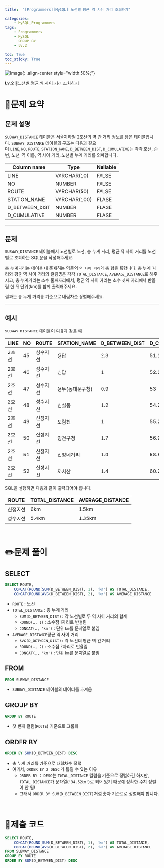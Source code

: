 ```yaml
---
title:  "[Programmers][MySQL] 노선별 평균 역 사이 거리 조회하기"

categories: 
    - MySQL_Programmers
tags: 
    - Programmers
    - MySQL
    - GROUP BY
    - Lv.2

toc: True
toc_sticky: True
---
```

![Image](https://github.com/user-attachments/assets/61171657-416b-4bc4-a74a-f29ecd4b43b5){: .align-center style="width:50%;"}

**Lv.2**
[🔗노선별 평균 역 사이 거리 조회하기](https://school.programmers.co.kr/learn/courses/30/lessons/284531)

# 📝문제 요약
## 문제 설명

`SUBWAY_DISTANCE` 테이블은 서울지하철 2호선의 역 간 거리 정보를 담은 테이블입니다. `SUBWAY_DISTANCE` 테이블의 구조는 다음과 같으며 `LINE`, `NO`, `ROUTE`, `STATION_NAME`, `D_BETWEEN_DIST`, `D_CUMULATIVE`는 각각 호선, 순번, 노선, 역 이름, 역 사이 거리, 노선별 누계 거리를 의미합니다.

| Column name | Type | Nullable |
| --- | --- | --- |
| LINE | VARCHAR(10) | FALSE |
| NO | NUMBER | FALSE |
| ROUTE | VARCHAR(50) | FALSE |
| STATION_NAME | VARCHAR(100) | FLASE |
| D_BETWEEN_DIST | NUMBER | FLASE |
| D_CUMULATIVE | NUMBER | FLASE |

---

## 문제

`SUBWAY_DISTANCE` 테이블에서 노선별로 노선, 총 누계 거리, 평균 역 사이 거리를 노선별로 조회하는 SQL문을 작성해주세요.

총 누계거리는 테이블 내 존재하는 역들의 `역 사이 거리`의 총 합을 뜻합니다. 총 누계 거리와 평균 역 사이 거리의 컬럼명은 각각 `TOTAL_DISTANCE`, `AVERAGE_DISTANCE`로 해주시고, 총 누계거리는 소수 둘째자리에서, 평균 역 사이 거리는 소수 셋째 자리에서 반올림 한 뒤 단위(km)를 함께 출력해주세요.

결과는 총 누계 거리를 기준으로 내림차순 정렬해주세요.

---

## 예시

`SUBWAY_DISTANCE` 테이블이 다음과 같을 때

| LINE | NO | ROUTE | STATION_NAME | D_BETWEEN_DIST | D_CUMULATIVE |
| --- | --- | --- | --- | --- | --- |
| 2호선 | 45 | 성수지선 | 용답 | 2.3 | 51.1 |
| 2호선 | 46 | 성수지선 | 신답 | 1 | 52.1 |
| 2호선 | 47 | 성수지선 | 용두(동대문구청) | 0.9 | 53 |
| 2호선 | 48 | 성수지선 | 신설동 | 1.2 | 54.2 |
| 2호선 | 49 | 신정지선 | 도림천 | 1 | 55.2 |
| 2호선 | 50 | 신정지선 | 양천구청 | 1.7 | 56.9 |
| 2호선 | 51 | 신정지선 | 신정네거리 | 1.9 | 58.8 |
| 2호선 | 52 | 신정지선 | 까치산 | 1.4 | 60.2 |

SQL을 실행하면 다음과 같이 출력되어야 합니다.

| ROUTE | TOTAL_DISTANCE | AVERAGE_DISTANCE |
| --- | --- | --- |
| 신정지선 | 6km | 1.5km |
| 성수지선 | 5.4km | 1.35km |


<br>

# ✏️문제 풀이
## SELECT

```sql
SELECT ROUTE, 
    CONCAT(ROUND(SUM(D_BETWEEN_DIST), 1), 'km') AS TOTAL_DISTANCE, 
    CONCAT(ROUND(AVG(D_BETWEEN_DIST), 2), 'km') AS AVERAGE_DISTANCE
```

- `ROUTE` : 노선
- `TOTAL_DISTANCE` : 총 누계 거리
    - `SUM(D_BETWEEN_DIST)` : 각 노선별로 두 역 사이 거리의 합계
    - `ROUND(…, 1)` : 소수점 1자리로 반올림
    - `CONCAT(…, 'km')` : 단위 `km`를 문자열로 붙임
- `AVERAGE_DISTANCE`평균 역 사이 거리
    - `AVG(D_BETWEEN_DIST)` : 각 노선의 평균 역 간 거리
    - `ROUND(…, 2)` : 소수점 2자리로 반올림
    - `CONCAT(…, 'km')` : 단위 `km`를 문자열로 붙임

## FROM

```sql
FROM SUBWAY_DISTANCE
```

- `SUBWAY_DISTANCE` 테이블의 데이터를 가져옴

## GROUP BY

```sql
GROUP BY ROUTE
```

- 첫 번째 컬럼(`ROUTE`) 기준으로 그룹화

## ORDER BY

```sql
ORDER BY SUM(D_BETWEEN_DIST) DESC
```

- 총 누계 거리를 기준으로 내림차순 정렬
- 여기서, `ORDER BY 2 DESC` 가 틀릴 수 있는 이유
    - `ORDER BY 2 DESC`는 `TOTAL_DISTANCE` 컬럼을 기준으로 정렬하긴 하지만, `TOTAL_DISTANCE`가 문자열(`'34.52km'`)로 되어 있기 때문에 정확한 수치 정렬이 안 됨!
    - 그래서 `ORDER BY SUM(D_BETWEEN_DIST)`처럼 숫자 기준으로 정렬해야 합니다.

<br>

# 💯제출 코드
```sql
SELECT ROUTE, 
    CONCAT(ROUND(SUM(D_BETWEEN_DIST), 1), 'km') AS TOTAL_DISTANCE, 
    CONCAT(ROUND(AVG(D_BETWEEN_DIST), 2), 'km') AS AVERAGE_DISTANCE
FROM SUBWAY_DISTANCE
GROUP BY ROUTE
ORDER BY SUM(D_BETWEEN_DIST) DESC
```